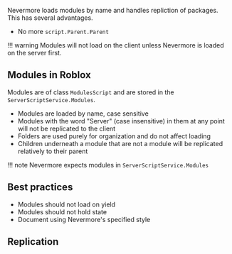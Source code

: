 Nevermore loads modules by name and handles repliction of packages. This has several advantages.

* No more `script.Parent.Parent`

!!! warning
	Modules will not load on the client unless Nevermore is loaded on the server first.

## Modules in Roblox
Modules are of class `ModulesScript` and are stored in the `ServerScriptService.Modules`. 

* Modules are loaded by name, case sensitive
* Modules with the word "Server" (case insensitive) in them at any point will not be replicated to the client
* Folders are used purely for organization and do not affect loading
* Children underneath a module that are not a module will be replicated relatively to their parent

!!! note
	Nevermore expects modules in `ServerScriptService.Modules`

## Best practices

* Modules should not load on yield
* Modules should not hold state
* Document using Nevermore's specified style


## Replication

